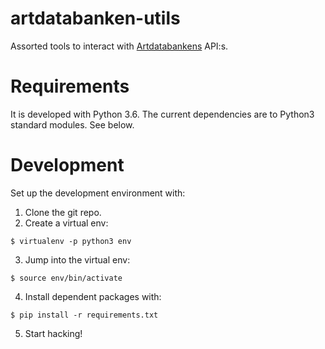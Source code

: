 # artdatabanken-utils

Assorted tools to interact with [Artdatabankens](https://api-portal.artdatabanken.se/) API:s.

# Requirements

It is developed with Python 3.6. The current dependencies are to Python3 standard modules. See below.

# Development

Set up the development environment with:

 1. Clone the git repo.
 2. Create a virtual env:
```
$ virtualenv -p python3 env
```
 3. Jump into the virtual env:
```
$ source env/bin/activate
```
 4. Install dependent packages with:
```
$ pip install -r requirements.txt
```
 5. Start hacking!
